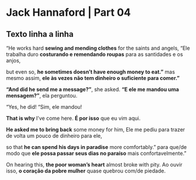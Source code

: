 # Jack Hannaford | Part 04

## Texto linha a linha

“He works hard **sewing and mending clothes** for the saints and angels, 
“Ele trabalha duro **costurando e remendando roupas** para as santidades e os anjos,

but even so, **he sometimes doesn’t have enough money to eat.”**
mas mesmo assim, **ele às vezes não tem dinheiro o suficiente para comer.”**

**“And did he send me a message?”**, she asked.
**“E ele me mandou uma mensagem?”**, ela perguntou.

“Yes, he did!
“Sim, ele mandou!

**That is why** I’ve come here. 
**É por isso** que eu vim aqui.

**He asked me to bring back** some money for him,
Ele me pediu para trazer de volta um pouco de dinheiro para ele,

so that **he can spend his days in paradise** more comfortably.”
para que/de modo que **ele possa passar seus dias no paraíso** mais confortavelmente.”

On hearing this, **the poor woman’s heart** almost broke with pity.
Ao ouvir isso, **o coração da pobre mulher** quase quebrou com/de piedade.
